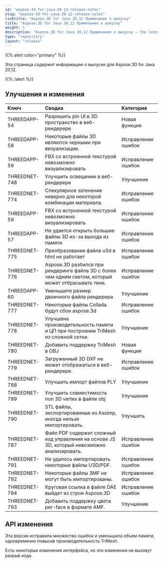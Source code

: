 ```yaml
---
id: "aspose-3d-for-java-20-12-release-notes"
slug: "aspose-3d-for-java-20-12-release-notes"
linktitle: "Aspose.3D for Java 20,12 Примечания к выпуску"
title: "Aspose.3D for Java 20,12 Примечания к выпуску"
weight: 5
description: "Aspose.3D for Java 20,12 Примечания к выпуску – the latest updates and fixes."
type: "repository"
layout: "release"
---
```

{{% alert color="primary" %}}

Эта страница содержит информацию о выпуске для Aspose.3D for Java 20,12.

{{% /alert %}}
## **Улучшения и изменения**

|**Ключ**|**Сводка**|**Категория**|
|:- |:- |:- |
|THREEDAPP-54 |Разрешить pin UI в 3D пространство в веб-рендерере|Новая функция|
|THREEDAPP-58 |Некоторые файлы 3D являются черными при визуализации.|Исправление ошибок|
|THREEDAPP-59 |FBX со встроенной текстурой невозможно визуализировать|Исправление ошибок|
|THREEDNET-748 |Улучшить освещение в веб-рендерере|Улучшение|
|THREEDNET-774 |Спекулярное затенение неверно для некоторой комбинации материала.|Исправление ошибок|
|THREEDAPP-59 |FBX со встроенной текстурой невозможно визуализировать|Исправление ошибок|
|THREEDAPP-57 |Не удается открыть большие файлы 3D из-за выхода из памяти|Исправление ошибок|
|THREEDNET-775 |Преобразование файла u3d в html не работает|Исправление ошибок|
|THREEDNET-776 |Aspose.3D разбился при рендеринге файла 3D с более чем одним светом, который может отбрасывать тени.|Исправление ошибок|
|THREEDAPP-60 |Уменьшите размер двоичного файла рендерера|Улучшение|
|THREEDNET-777 |Некоторые файлы Collada будут сбои aspose.3d|Исправление ошибок|
|THREEDNET-778 |Улучшена производительность памяти и ЦП при построении TriMesh из сложной сетки.|Улучшение|
|THREEDNET-780 |Добавить поддержку TriMesh в OBJ|Новая функция|
|THREEDNET-779 |Загруженный 3D DXF не может отображаться в веб-рендерере.|Исправление ошибок|
|THREEDNET-788 |Улучшить импорт файлов PLY|Улучшение|
|THREEDNET-789 |Улучшить совместимость non 3D vertex в файле obj|Улучшение|
|THREEDNET-790 |STL файлы, экспортированные из Assimp, иногда нельзя импортировать.|Улучшить|
|THREEDNET-787 |Файл PDF содержит сложный код управления на основе JS 3D, который невозможно анализировать.|Исправление ошибок|
|THREEDNET-791 |Не удалось импортировать некоторые файлы U3D/PDF.|Исправление ошибок|
|THREEDNET-792 |Некоторые файлы 3MF не могут быть импортированы.|Исправление ошибок|
|THREEDNET-794 |Круговая ссылка в файле DAE выйдет из строя Aspose.3D|Исправление ошибок|
|THREEDNET-793 |Добавить поддержку цвета per-face в формате AMF.|Улучшение|



## API изменения ##

Эта версия исправила множество ошибок и уменьшила объем памяти, одновременно повысив производительность TriMesh.

Есть некоторые изменения интерфейса, но эти изменения не вызовут разрыв кода.